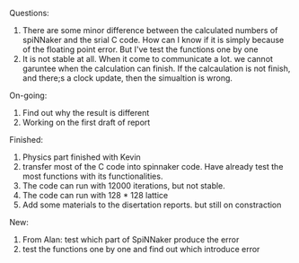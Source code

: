 Questions:
1. There are some minor difference between the calculated numbers of spiNNaker and the srial C code. How can I know if it is simply because of the floating point error. But I've test the functions one by one
2. It is not stable at all. When it come to communicate a lot. we cannot garuntee when the calculation can finish. If the calcaulation is not finish, and there;s a clock update, then the simualtion is wrong.



On-going:
1. Find out why the result is different
2. Working on the first draft of report


Finished:
1. Physics part finished with Kevin
2. transfer most of the C code into spinnaker code. Have already test the most functions with its functionalities.
3. The code can run with 12000 iterations, but not stable.
4. The code can run with 128 * 128 lattice
5. Add some materials to the disertation reports. but still on constraction


New:
1. From Alan: test which part of SpiNNaker produce the error
2. test the functions one by one and find out which introduce error
